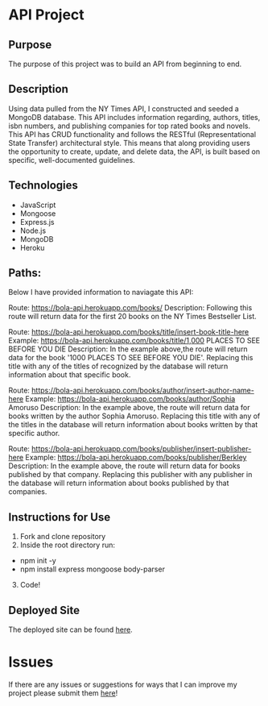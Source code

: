 # API Project 

## Purpose 

The purpose of this project was to build an API from beginning to end. 

## Description 

Using data pulled from the NY Times API, I constructed and seeded a MongoDB database. 
This API includes information regarding, authors, titles, isbn numbers, 
and publishing companies for top rated books and novels. 
This API has CRUD functionality and follows the RESTful (Representational State Transfer) 
architectural style. This means that along providing users the opportunity to create, 
update, and delete data, the API, is built based on specific, well-documented guidelines.

## Technologies 
- JavaScript 
- Mongoose 
- Express.js 
- Node.js 
- MongoDB
- Heroku 

## Paths: 

Below I have provided information to naviagate this API: 

Route: https://bola-api.herokuapp.com/books/
Description: Following this route will return data for the first 20 books on 
the NY Times Bestseller List. 

Route: https://bola-api.herokuapp.com/books/title/insert-book-title-here
Example: https://bola-api.herokuapp.com/books/title/1,000 PLACES TO SEE BEFORE YOU DIE
Description: In the example above,the route will return data for the book '1000 PLACES TO SEE BEFORE YOU DIE'. 
Replacing this title with any of the titles of recognized by the database will return information about that specific book. 

Route: https://bola-api.herokuapp.com/books/author/insert-author-name-here
Example: https://bola-api.herokuapp.com/books/author/Sophia Amoruso
Description: In the example above, the route will return data for books written by the author Sophia Amoruso. 
Replacing this title with any of the titles in the database will return information about books written by that specific author. 

Route: https://bola-api.herokuapp.com/books/publisher/insert-publisher-here
Example: https://bola-api.herokuapp.com/books/publisher/Berkley
Description: In the example above, the route will return data for books published by that company. 
Replacing this publisher with any publisher in the database will return information about books published by that 
companies. 

## Instructions for Use 
1. Fork and clone repository 
2. Inside the root directory run: 
- npm init -y 
- npm install express mongoose body-parser 
3. Code! 

## Deployed Site 

The deployed site can be found [here](https://bola-api.herokuapp.com/books/).

# Issues 

If there are any issues or suggestions for ways that I can improve my project please submit them [here](https://github.com/MobolanleAdebesin/bookpals-back-end/issues)!



